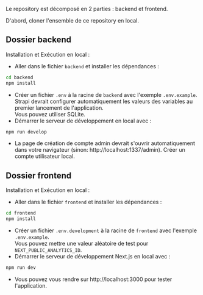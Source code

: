 Le repository est décomposé en 2 parties : backend et frontend.

D'abord, cloner l'ensemble de ce repository en local.

## Dossier backend

Installation et Exécution en local :
- Aller dans le fichier `backend` et installer les dépendances :
```bash
cd backend
npm install
```
- Créer un fichier `.env` à la racine de `backend` avec l'exemple `.env.example`.  
Strapi devrait configurer automatiquement les valeurs des variables au premier lancement de l'application.  
Vous pouvez utiliser SQLite.
- Démarrer le serveur de développement en local avec :
```bash
npm run develop
```
- La page de création de compte admin devrait s'ouvrir automatiquement dans votre navigateur (sinon: http://localhost:1337/admin). Créer un compte utilisateur local.

## Dossier frontend

Installation et Exécution en local :
- Aller dans le fichier `frontend` et installer les dépendances :
```bash
cd frontend
npm install
```
- Créer un fichier `.env.development` à la racine de `frontend` avec l'exemple `.env.example`.  
Vous pouvez mettre une valeur aléatoire de test pour `NEXT_PUBLIC_ANALYTICS_ID`.  
- Démarrer le serveur de développement Next.js en local avec :
```bash
npm run dev
```
- Vous pouvez vous rendre sur http://localhost:3000 pour tester l'application.
